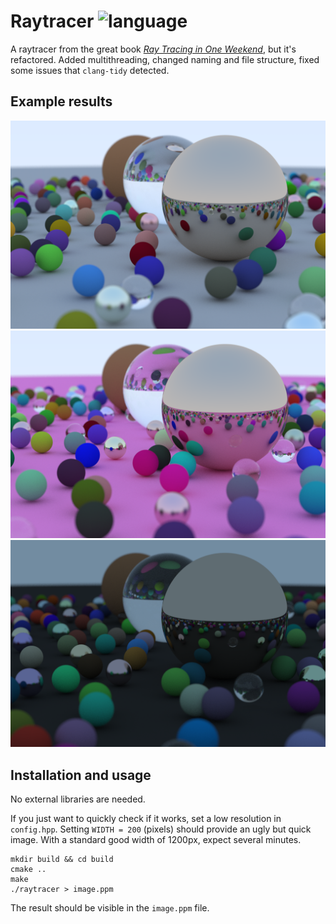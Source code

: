 # Raytracer ![language](https://img.shields.io/badge/standard-C++20-blue.svg)

A raytracer from the great book [_Ray Tracing in One Weekend_](https://raytracing.github.io/books/RayTracingInOneWeekend.html), but it's refactored. Added multithreading, changed naming and file structure, fixed some issues that `clang-tidy` detected.

## Example results

![Book example](https://raw.githubusercontent.com/lkk7/raytracer/main/imgs/book.png)
![A pink example](https://raw.githubusercontent.com/lkk7/raytracer/main/imgs/pink.png)
![A darker example](https://raw.githubusercontent.com/lkk7/raytracer/main/imgs/dark.png)

## Installation and usage

No external libraries are needed.

If you just want to quickly check if it works, set a low resolution in `config.hpp`.
Setting `WIDTH = 200` (pixels) should provide an ugly but quick image.
With a standard good width of 1200px, expect several minutes.

```
mkdir build && cd build
cmake ..
make
./raytracer > image.ppm
```

The result should be visible in the `image.ppm` file.
